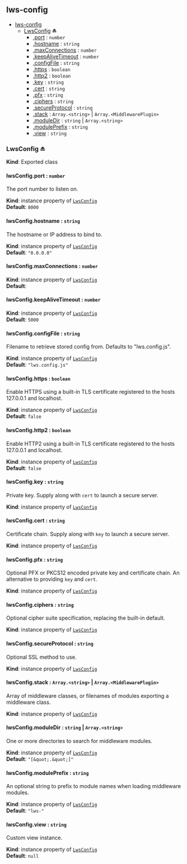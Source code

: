 <a name="module_lws-config"></a>

## lws-config

* [lws-config](#module_lws-config)
    * [LwsConfig](#exp_module_lws-config--LwsConfig) ⏏
        * [.port](#module_lws-config--LwsConfig+port) : <code>number</code>
        * [.hostname](#module_lws-config--LwsConfig+hostname) : <code>string</code>
        * [.maxConnections](#module_lws-config--LwsConfig+maxConnections) : <code>number</code>
        * [.keepAliveTimeout](#module_lws-config--LwsConfig+keepAliveTimeout) : <code>number</code>
        * [.configFile](#module_lws-config--LwsConfig+configFile) : <code>string</code>
        * [.https](#module_lws-config--LwsConfig+https) : <code>boolean</code>
        * [.http2](#module_lws-config--LwsConfig+http2) : <code>boolean</code>
        * [.key](#module_lws-config--LwsConfig+key) : <code>string</code>
        * [.cert](#module_lws-config--LwsConfig+cert) : <code>string</code>
        * [.pfx](#module_lws-config--LwsConfig+pfx) : <code>string</code>
        * [.ciphers](#module_lws-config--LwsConfig+ciphers) : <code>string</code>
        * [.secureProtocol](#module_lws-config--LwsConfig+secureProtocol) : <code>string</code>
        * [.stack](#module_lws-config--LwsConfig+stack) : <code>Array.&lt;string&gt;</code> \| <code>Array.&lt;MiddlewarePlugin&gt;</code>
        * [.moduleDir](#module_lws-config--LwsConfig+moduleDir) : <code>string</code> \| <code>Array.&lt;string&gt;</code>
        * [.modulePrefix](#module_lws-config--LwsConfig+modulePrefix) : <code>string</code>
        * [.view](#module_lws-config--LwsConfig+view) : <code>string</code>

<a name="exp_module_lws-config--LwsConfig"></a>

### LwsConfig ⏏
**Kind**: Exported class  
<a name="module_lws-config--LwsConfig+port"></a>

#### lwsConfig.port : <code>number</code>
The port number to listen on.

**Kind**: instance property of [<code>LwsConfig</code>](#exp_module_lws-config--LwsConfig)  
**Default**: <code>8000</code>  
<a name="module_lws-config--LwsConfig+hostname"></a>

#### lwsConfig.hostname : <code>string</code>
The hostname or IP address to bind to.

**Kind**: instance property of [<code>LwsConfig</code>](#exp_module_lws-config--LwsConfig)  
**Default**: <code>&quot;0.0.0.0&quot;</code>  
<a name="module_lws-config--LwsConfig+maxConnections"></a>

#### lwsConfig.maxConnections : <code>number</code>
**Kind**: instance property of [<code>LwsConfig</code>](#exp_module_lws-config--LwsConfig)  
**Default**: <code></code>  
<a name="module_lws-config--LwsConfig+keepAliveTimeout"></a>

#### lwsConfig.keepAliveTimeout : <code>number</code>
**Kind**: instance property of [<code>LwsConfig</code>](#exp_module_lws-config--LwsConfig)  
**Default**: <code>5000</code>  
<a name="module_lws-config--LwsConfig+configFile"></a>

#### lwsConfig.configFile : <code>string</code>
Filename to retrieve stored config from. Defaults to "lws.config.js".

**Kind**: instance property of [<code>LwsConfig</code>](#exp_module_lws-config--LwsConfig)  
**Default**: <code>&quot;lws.config.js&quot;</code>  
<a name="module_lws-config--LwsConfig+https"></a>

#### lwsConfig.https : <code>boolean</code>
Enable HTTPS using a built-in TLS certificate registered to the hosts 127.0.0.1 and localhost.

**Kind**: instance property of [<code>LwsConfig</code>](#exp_module_lws-config--LwsConfig)  
**Default**: <code>false</code>  
<a name="module_lws-config--LwsConfig+http2"></a>

#### lwsConfig.http2 : <code>boolean</code>
Enable HTTP2 using a built-in TLS certificate registered to the hosts 127.0.0.1 and localhost.

**Kind**: instance property of [<code>LwsConfig</code>](#exp_module_lws-config--LwsConfig)  
**Default**: <code>false</code>  
<a name="module_lws-config--LwsConfig+key"></a>

#### lwsConfig.key : <code>string</code>
Private key. Supply along with `cert` to launch a secure server.

**Kind**: instance property of [<code>LwsConfig</code>](#exp_module_lws-config--LwsConfig)  
<a name="module_lws-config--LwsConfig+cert"></a>

#### lwsConfig.cert : <code>string</code>
Certificate chain. Supply along with `key` to launch a secure server.

**Kind**: instance property of [<code>LwsConfig</code>](#exp_module_lws-config--LwsConfig)  
<a name="module_lws-config--LwsConfig+pfx"></a>

#### lwsConfig.pfx : <code>string</code>
Optional PFX or PKCS12 encoded private key and certificate chain. An alternative to providing `key` and `cert`.

**Kind**: instance property of [<code>LwsConfig</code>](#exp_module_lws-config--LwsConfig)  
<a name="module_lws-config--LwsConfig+ciphers"></a>

#### lwsConfig.ciphers : <code>string</code>
Optional cipher suite specification, replacing the built-in default.

**Kind**: instance property of [<code>LwsConfig</code>](#exp_module_lws-config--LwsConfig)  
<a name="module_lws-config--LwsConfig+secureProtocol"></a>

#### lwsConfig.secureProtocol : <code>string</code>
Optional SSL method to use.

**Kind**: instance property of [<code>LwsConfig</code>](#exp_module_lws-config--LwsConfig)  
<a name="module_lws-config--LwsConfig+stack"></a>

#### lwsConfig.stack : <code>Array.&lt;string&gt;</code> \| <code>Array.&lt;MiddlewarePlugin&gt;</code>
Array of middleware classes, or filenames of modules exporting a middleware class.

**Kind**: instance property of [<code>LwsConfig</code>](#exp_module_lws-config--LwsConfig)  
<a name="module_lws-config--LwsConfig+moduleDir"></a>

#### lwsConfig.moduleDir : <code>string</code> \| <code>Array.&lt;string&gt;</code>
One or more directories to search for middleware modules.

**Kind**: instance property of [<code>LwsConfig</code>](#exp_module_lws-config--LwsConfig)  
**Default**: <code>&quot;[\&quot;.\&quot;]&quot;</code>  
<a name="module_lws-config--LwsConfig+modulePrefix"></a>

#### lwsConfig.modulePrefix : <code>string</code>
An optional string to prefix to module names when loading middleware modules.

**Kind**: instance property of [<code>LwsConfig</code>](#exp_module_lws-config--LwsConfig)  
**Default**: <code>&quot;lws-&quot;</code>  
<a name="module_lws-config--LwsConfig+view"></a>

#### lwsConfig.view : <code>string</code>
Custom view instance.

**Kind**: instance property of [<code>LwsConfig</code>](#exp_module_lws-config--LwsConfig)  
**Default**: <code>null</code>  
